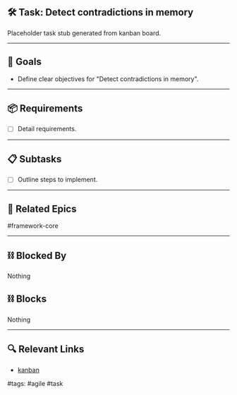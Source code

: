 ## 🛠️ Task: Detect contradictions in memory

Placeholder task stub generated from kanban board.

---

## 🎯 Goals

- Define clear objectives for "Detect contradictions in memory".

---

## 📦 Requirements

- [ ] Detail requirements.

---

## 📋 Subtasks

- [ ] Outline steps to implement.

---

## 🔗 Related Epics

#framework-core

---

## ⛓️ Blocked By

Nothing

## ⛓️ Blocks

Nothing

---

## 🔍 Relevant Links

- [kanban](../boards/kanban.md)

#tags: #agile #task

